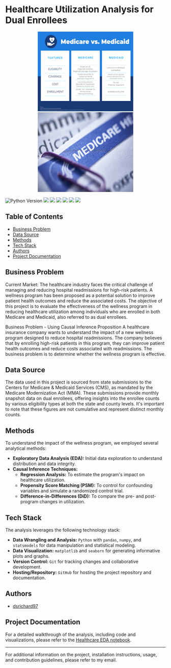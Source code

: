 # Healthcare Utilization Analysis for Dual Enrollees
<p align="center">
  <img src="images2.png" width="300" height="250" allow="autoplay">
  <img src="medi.jpeg" width="300" height="250" allow="autoplay">
</p>

<p>
  <img src="https://img.shields.io/badge/Python_Version-3.10%2B-blue" title="Python Version">
  <img src="https://img.shields.io/github/last-commit/dsrichard97/otherprojects">
  <img src="https://img.shields.io/badge/Financial Analysis-Trends-red">
  <img src="https://img.shields.io/badge/STAT-Time Series-blue">
  <img src="https://img.shields.io/badge/STAT-Causal Inference-blue">
  <img src="https://img.shields.io/badge/Python-Pandas-green">
  <a href="https://github.com/ellerbrock/open-source-badges/"><img src="https://badges.frapsoft.com/os/v1/open-source.svg?v=103"></a>

  <p>
  

## Table of Contents
- [Business Problem](#business-problem)
- [Data Source](#data-source)
- [Methods](#methods)
- [Tech Stack](#tech-stack)
- [Authors](#authors)
- [Project Documentation](#project-documentation)

## Business Problem

Current Market:
The healthcare industry faces the critical challenge of managing and reducing hospital readmissions for high-risk patients. A wellness program has been proposed as a potential solution to improve patient health outcomes and reduce the associated costs. The objective of this project is to evaluate the effectiveness of the wellness program in reducing healthcare utilization among individuals who are enrolled in both Medicare and Medicaid, also referred to as dual enrollees.

Business Problem - Using Causal Inference Proposition
A healthcare insurance company wants to understand the impact of a new wellness program designed to reduce hospital readmissions. The company believes that by enrolling high-risk patients in this program, they can improve patient health outcomes and reduce costs associated with readmissions. The business problem is to determine whether the wellness program is effective.

## Data Source

The data used in this project is sourced from state submissions to the Centers for Medicare & Medicaid Services (CMS), as mandated by the Medicare Modernization Act (MMA). These submissions provide monthly snapshot data on dual enrollees, offering insights into the enrollee counts by various eligibility types at both the state and county levels. It's important to note that these figures are not cumulative and represent distinct monthly counts.

## Methods

To understand the impact of the wellness program, we employed several analytical methods:

- **Exploratory Data Analysis (EDA):** Initial data exploration to understand distribution and data integrity.
- **Causal Inference Techniques:** 
  - **Regression Analysis:** To estimate the program's impact on healthcare utilization.
  - **Propensity Score Matching (PSM):** To control for confounding variables and simulate a randomized control trial.
  - **Difference-in-Differences (DiD):** To compare the pre- and post-program changes in utilization.

## Tech Stack

The analysis leverages the following technology stack:

- **Data Wrangling and Analysis:** `Python` with `pandas`, `numpy`, and `statsmodels` for data manipulation and statistical modeling.
- **Data Visualization:** `matplotlib` and `seaborn` for generating informative plots and graphs.
- **Version Control:** `Git` for tracking changes and collaborative development.
- **Hosting/Repository:** `GitHub` for hosting the project repository and documentation.

## Authors

- [dsrichard97](https://github.com/dsrichard97)

## Project Documentation

For a detailed walkthrough of the analysis, including code and visualizations, please refer to the [Healthcare EDA notebook](https://github.com/dsrichard97/Medicare_Dual_Enroll/blob/main/Healthcare_EDA.ipynb).

---
For additional information on the project, installation instructions, usage, and contribution guidelines, please refer to my email.
